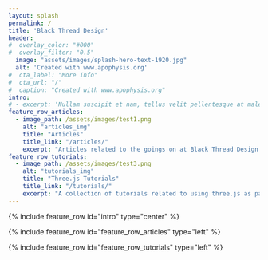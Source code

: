 ```yaml
---
layout: splash
permalink: /
title: 'Black Thread Design'
header:
#  overlay_color: "#000"
#  overlay_filter: "0.5"
  image: "assets/images/splash-hero-text-1920.jpg"
  alt: 'Created with www.apophysis.org'
#  cta_label: "More Info"
#  cta_url: "/"
#  caption: "Created with www.apophysis.org"
intro:
# - excerpt: 'Nullam suscipit et nam, tellus velit pellentesque at malesuada, enim eaque. Centered with `type="center"`'
feature_row_articles:
  - image_path: /assets/images/test1.png
    alt: "articles_img"
    title: "Articles"
    title_link: "/articles/"
    excerpt: "Articles related to the goings on at Black Thread Design."
feature_row_tutorials:
  - image_path: /assets/images/test3.png
    alt: "tutorials_img"
    title: "Three.js Tutorials"
    title_link: "/tutorials/"
    excerpt: "A collection of tutorials related to using three.js as part of a modern ES2015+ Javascript setup."
---
```


{% include feature_row id="intro" type="center" %}

{% include feature_row id="feature_row_articles" type="left" %}

{% include feature_row id="feature_row_tutorials" type="left" %}
